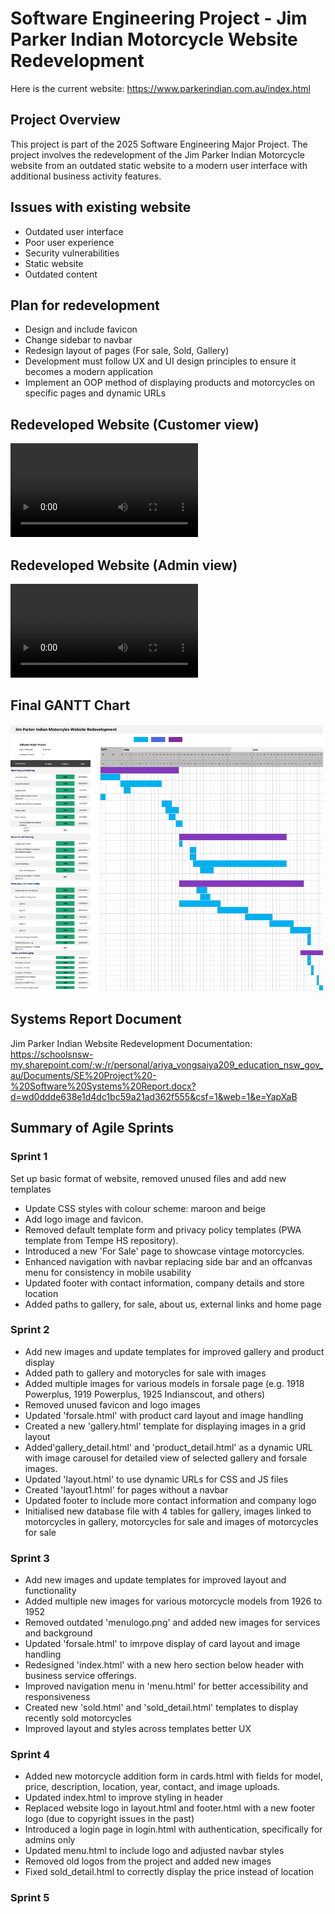 # Software Engineering Project - Jim Parker Indian Motorcycle Website Redevelopment

Here is the current website: https://www.parkerindian.com.au/index.html

## Project Overview

This project is part of the 2025 Software Engineering Major Project. The project involves the redevelopment of the Jim Parker Indian Motorcycle website from an outdated static website to a modern user interface with additional business activity features.

## Issues with existing website

- Outdated user interface
- Poor user experience
- Security vulnerabilities
- Static website
- Outdated content

## Plan for redevelopment

- Design and include favicon
- Change sidebar to navbar
- Redesign layout of pages (For sale, Sold, Gallery)
- Development must follow UX and UI design principles to ensure it becomes a modern application
- Implement an OOP method of displaying products and motorcycles on specific pages and dynamic URLs

## Redeveloped Website (Customer view)

<video controls src="JPI.mp4" title="JPI Customer View"></video>

## Redeveloped Website (Admin view)

<video controls src="JPI Admin.mp4" title="Title"></video>

## Final GANTT Chart

![alt text](image.png)

## Systems Report Document

Jim Parker Indian Website Redevelopment Documentation:
https://schoolsnsw-my.sharepoint.com/:w:/r/personal/ariya_vongsaiya209_education_nsw_gov_au/Documents/SE%20Project%20-%20Software%20Systems%20Report.docx?d=wd0ddde638e1d4dc1bc59a21ad362f555&csf=1&web=1&e=YapXaB

## Summary of Agile Sprints

### Sprint 1

Set up basic format of website, removed unused files and add new templates

- Update CSS styles with colour scheme: maroon and beige
- Add logo image and favicon.
- Removed default template form and privacy policy templates (PWA template from Tempe HS repository).
- Introduced a new 'For Sale' page to showcase vintage motorcycles.
- Enhanced navigation with navbar replacing side bar and an offcanvas menu for consistency in mobile usability
- Updated footer with contact information, company details and store location
- Added paths to gallery, for sale, about us, external links and home page

### Sprint 2

- Add new images and update templates for improved gallery and product display
- Added path to gallery and motorycles for sale with images
- Added multiple images for various models in forsale page (e.g. 1918 Powerplus, 1919 Powerplus, 1925 Indianscout, and others)
- Removed unused favicon and logo images
- Updated 'forsale.html' with product card layout and image handling
- Created a new 'gallery.html' template for displaying images in a grid layout
- Added'gallery_detail.html' and 'product_detail.html' as a dynamic URL with image carousel for detailed view of selected gallery and forsale images.
- Updated 'layout.html' to use dynamic URLs for CSS and JS files
- Created 'layout1.html' for pages without a navbar
- Updated footer to include more contact information and company logo
- Initialised new database file with 4 tables for gallery, images linked to motorcycles in gallery, motorcycles for sale and images of motorcycles for sale

### Sprint 3

- Add new images and update templates for improved layout and functionality
- Added multiple new images for various motorcycle models from 1926 to 1952
- Removed outdated 'menulogo.png' and added new images for services and background
- Updated 'forsale.html' to imrpove display of card layout and image handling
- Redesigned 'index.html' with a new hero section below header with business service offerings.
- Improved navigation menu in 'menu.html' for better accessibility and responsiveness
- Created new 'sold.html' and 'sold_detail.html' templates to display recently sold motorcycles
- Improved layout and styles across templates better UX

### Sprint 4

- Added new motorcycle addition form in cards.html with fields for model, price, description, location, year, contact, and image uploads.
- Updated index.html to improve styling in header
- Replaced website logo in layout.html and footer.html with a new footer logo (due to copyright issues in the past)
- Introduced a login page in login.html with authentication, specifically for admins only
- Updated menu.html to include logo and adjusted navbar styles
- Removed old logos from the project and added new images
- Fixed sold_detail.html to correctly display the price instead of location

### Sprint 5
